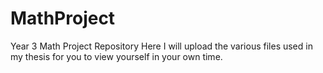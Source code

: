 # MathProject
Year 3 Math Project Repository
Here I will upload the various files used in my thesis for you to view yourself in your own time.
